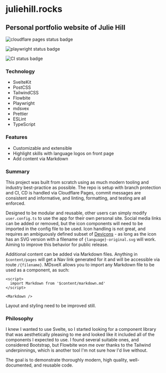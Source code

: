 # juliehill.rocks

## Personal portfolio website of Julie Hill

![cloudflare pages status badge](https://img.shields.io/endpoint?url=https://cloudflare-pages-badges.qkj49.workers.dev/?projectName=juliehill)

![playwright status badge](https://github.com/queenkjuul/juliehill.rocks/actions/workflows/playwright.yml/badge.svg)

![CI status badge](https://github.com/queenkjuul/juliehill.rocks/actions/workflows/ci.yml/badge.svg)

### Technology

- SvelteKit
- PostCSS
- TailwindCSS
- Flowbite
- Playwright
- mdsvex
- Prettier
- ESLint
- TypeScript

### Features

- Customizable and extensible
- Highlight skills with language logos on front page
- Add content via Markdown

### Summary

This project was built from scratch using as much modern tooling and industry best-practice as possible. The repo is setup with branch protection and CI, CD is handled via Cloudflare Pages, commit messages are consistent and informative, and linting, formatting, and testing are all enforced.

Designed to be modular and reusable, other users can simply modify `user.config.ts` to use the app for their own personal site. Social media links can be added or removed, but the icon components will need to be imported in the config file to be used. Icon handling is not great, and requires an ambiguously defined subset of [Devicons](https://devicon.dev/) - as long as the icon has an SVG version with a filename of `{language}-original.svg` will work. Aiming to improve this behavior for public release.

Additional content can be added via Markdown files. Anything in `$content/pages` will get a Nav link generated for it and will be accessible via route `/{filename}`. MDsveX allows you to import any Markdown file to be used as a component, as such:

```svelte
<script>
  import Markdown from '$content/markdown.md'
</script>

<Markdown />
```

Layout and styling need to be improved still.

### Philosophy

I knew I wanted to use Svelte, so I started looking for a component library that was aesthetically pleasing to me and looked like it included all of the components I expected to use. I found several suitable ones, and considered Bootstrap, but Flowbite won me over thanks to the Tailwind underpinnings, which is another tool I'm not sure how I'd live without.

The goal is to demonstrate thoroughly modern, high quality, well-documented, and reusable code.
